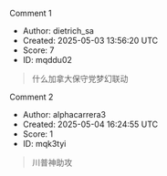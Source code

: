 Comment 1

- Author: dietrich_sa
- Created: 2025-05-03 13:56:20 UTC
- Score: 7
- ID: mqddu02

> 什么加拿大保守党梦幻联动

Comment 2

- Author: alphacarrera3
- Created: 2025-05-04 16:24:55 UTC
- Score: 1
- ID: mqk3tyi

> 川普神助攻
